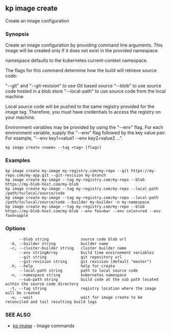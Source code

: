 ## kp image create

Create an image configuration

### Synopsis

Create an image configuration by providing command line arguments.
This image will be created only if it does not exist in the provided namespace.

namespace defaults to the kubernetes current-context namespace.

The flags for this command determine how the build will retrieve source code:

  "--git" and "--git-revision" to use Git based source
  "--blob" to use source code hosted in a blob store
  "--local-path" to use source code from the local machine

Local source code will be pushed to the same registry provided for the image tag.
Therefore, you must have credentials to access the registry on your machine.

Environment variables may be provided by using the "--env" flag.
For each environment variable, supply the "--env" flag followed by the key value pair.
For example, "--env key1=value1 --env key2=value2 ...".

```
kp image create <name> --tag <tag> [flags]
```

### Examples

```
kp image create my-image my-registry.com/my-repo --git https://my-repo.com/my-app.git --git-revision my-branch
kp image create my-image --tag my-registry.com/my-repo --blob https://my-blob-host.com/my-blob
kp image create my-image --tag my-registry.com/my-repo --local-path /path/to/local/source/code
kp image create my-image --tag my-registry.com/my-repo --local-path /path/to/local/source/code --builder my-builder -n my-namespace
kp image create my-image --tag my-registry.com/my-repo --blob https://my-blob-host.com/my-blob --env foo=bar --env color=red --env food=apple
```

### Options

```
      --blob string              source code blob url
  -b, --builder string           builder name
  -c, --cluster-builder string   cluster builder name
      --env stringArray          build time environment variables
      --git string               git repository url
      --git-revision string      git revision (default "master")
  -h, --help                     help for create
      --local-path string        path to local source code
  -n, --namespace string         kubernetes namespace
      --sub-path string          build code at the sub path located within the source code directory
  -t, --tag string               registry location where the image will be created
  -w, --wait                     wait for image create to be reconciled and tail resulting build logs
```

### SEE ALSO

* [kp image](kp_image.md)	 - Image commands

